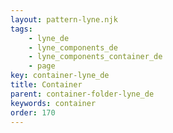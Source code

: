 ```yaml
---
layout: pattern-lyne.njk
tags: 
    - lyne_de
    - lyne_components_de
    - lyne_components_container_de
    - page
key: container-lyne_de
title: Container
parent: container-folder-lyne_de
keywords: container
order: 170
---
```

